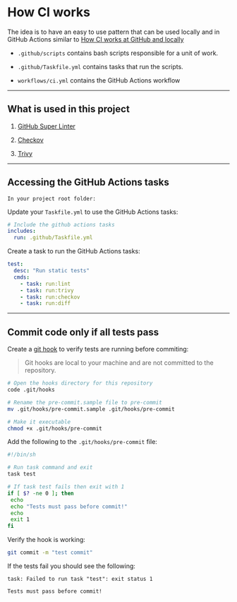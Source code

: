# How CI works

The idea is to have an easy to use pattern that can be used locally and in GitHub Actions similar to [How CI works at GitHub and locally](https://github.com/github/scripts-to-rule-them-all)

- `.github/scripts` contains bash scripts responsible for a unit of work.

- `.github/Taskfile.yml` contains tasks that run the scripts.

- `workflows/ci.yml` contains the GitHub Actions workflow

---

## What is used in this project

1. [GitHub Super Linter](https://github.com/github/super-linter/blob/main/docs/run-linter-locally.md)

2. [Checkov](https://www.checkov.io/)

3. [Trivy](https://github.com/aquasecurity/trivy)

---

## Accessing the GitHub Actions tasks

`In your project root folder:`

Update your `Taskfile.yml` to use the GitHub Actions tasks:

```yaml
# Include the github actions tasks
includes:
  run: .github/Taskfile.yml
```

Create a task to run the GitHub Actions tasks:

```yaml
test:
  desc: "Run static tests"
  cmds:
    - task: run:lint
    - task: run:trivy
    - task: run:checkov
    - task: run:diff
```

---

## Commit code only if all tests pass

Create a [git hook](https://git-scm.com/book/en/v2/Customizing-Git-Git-Hooks) to verify tests are running before commiting:

> Git hooks are local to your machine and are not committed to the repository.

```bash
# Open the hooks directory for this repository
code .git/hooks
```

```bash
# Rename the pre-commit.sample file to pre-commit
mv .git/hooks/pre-commit.sample .git/hooks/pre-commit

# Make it executable
chmod +x .git/hooks/pre-commit
```

Add the following to the `.git/hooks/pre-commit` file:

```bash
#!/bin/sh

# Run task command and exit
task test

# If task test fails then exit with 1
if [ $? -ne 0 ]; then
 echo
 echo "Tests must pass before commit!"
 echo
 exit 1
fi
```

Verify the hook is working:

```bash
git commit -m "test commit"
```

If the tests fail you should see the following:

```shell
task: Failed to run task "test": exit status 1

Tests must pass before commit!
```
